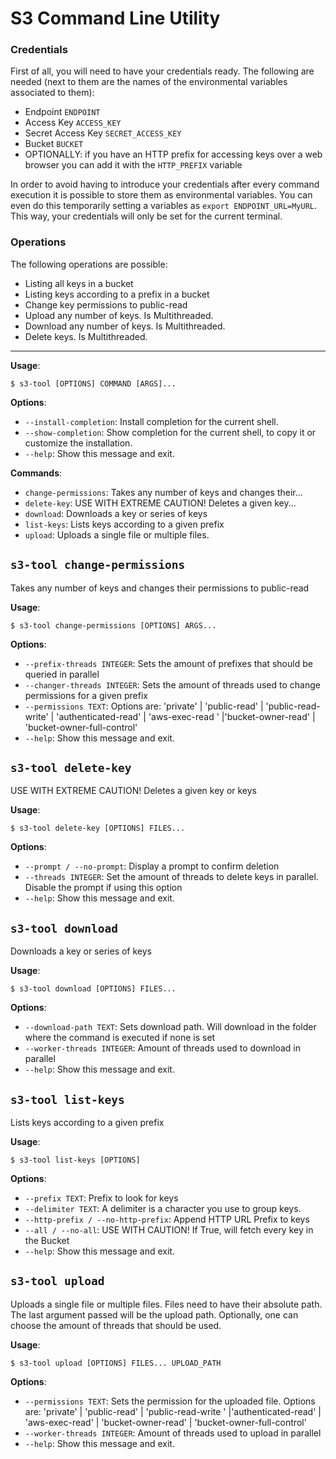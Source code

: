 # S3 Command Line Utility

### Credentials

First of all, you will need to have your credentials ready.
The following are needed (next to them are the names of the environmental variables associated to them):

- Endpoint `ENDPOINT`
- Access Key `ACCESS_KEY`
- Secret Access Key `SECRET_ACCESS_KEY`
- Bucket `BUCKET`
- OPTIONALLY: if you have an HTTP prefix for accessing keys over a web browser you can add it with the `HTTP_PREFIX` variable

In order to avoid having to introduce your credentials after every command execution it is possible to store them as environmental variables.
You can even do this temporarily setting a variables as `export ENDPOINT_URL=MyURL`. This way, your credentials will only be set for the current terminal.

### Operations

The following operations are possible:

- Listing all keys in a bucket
- Listing keys according to a prefix in a bucket
- Change key permissions to public-read
- Upload any number of keys. Is Multithreaded.
- Download any number of keys. Is Multithreaded.
- Delete keys. Is Multithreaded.

---

**Usage**:

```console
$ s3-tool [OPTIONS] COMMAND [ARGS]...
```

**Options**:

- `--install-completion`: Install completion for the current shell.
- `--show-completion`: Show completion for the current shell, to copy it or customize the installation.
- `--help`: Show this message and exit.

**Commands**:

- `change-permissions`: Takes any number of keys and changes their...
- `delete-key`: USE WITH EXTREME CAUTION! Deletes a given key...
- `download`: Downloads a key or series of keys
- `list-keys`: Lists keys according to a given prefix
- `upload`: Uploads a single file or multiple files.

## `s3-tool change-permissions`

Takes any number of keys and changes their permissions to public-read

**Usage**:

```console
$ s3-tool change-permissions [OPTIONS] ARGS...
```

**Options**:

- `--prefix-threads INTEGER`: Sets the amount of prefixes that should be queried in parallel
- `--changer-threads INTEGER`: Sets the amount of threads used to change permissions for a given prefix
- `--permissions TEXT`: Options are: 'private' | 'public-read' | 'public-read-write' | 'authenticated-read' | 'aws-exec-read ' |'bucket-owner-read' | 'bucket-owner-full-control'
- `--help`: Show this message and exit.

## `s3-tool delete-key`

USE WITH EXTREME CAUTION! Deletes a given key or keys

**Usage**:

```console
$ s3-tool delete-key [OPTIONS] FILES...
```

**Options**:

- `--prompt / --no-prompt`: Display a prompt to confirm deletion
- `--threads INTEGER`: Set the amount of threads to delete keys in parallel. Disable the prompt if using this option
- `--help`: Show this message and exit.

## `s3-tool download`

Downloads a key or series of keys

**Usage**:

```console
$ s3-tool download [OPTIONS] FILES...
```

**Options**:

- `--download-path TEXT`: Sets download path. Will download in the folder where the command is executed if none is set
- `--worker-threads INTEGER`: Amount of threads used to download in parallel
- `--help`: Show this message and exit.

## `s3-tool list-keys`

Lists keys according to a given prefix

**Usage**:

```console
$ s3-tool list-keys [OPTIONS]
```

**Options**:

- `--prefix TEXT`: Prefix to look for keys
- `--delimiter TEXT`: A delimiter is a character you use to group keys.
- `--http-prefix / --no-http-prefix`: Append HTTP URL Prefix to keys
- `--all / --no-all`: USE WITH CAUTION! If True, will fetch every key in the Bucket
- `--help`: Show this message and exit.

## `s3-tool upload`

Uploads a single file or multiple files. Files need to have their absolute path.
The last argument passed will be the upload path.
Optionally, one can choose the amount of threads that should be used.

**Usage**:

```console
$ s3-tool upload [OPTIONS] FILES... UPLOAD_PATH
```

**Options**:

- `--permissions TEXT`: Sets the permission for the uploaded file. Options are: 'private' | 'public-read' | 'public-read-write ' |'authenticated-read' | 'aws-exec-read' | 'bucket-owner-read' | 'bucket-owner-full-control'
- `--worker-threads INTEGER`: Amount of threads used to upload in parallel
- `--help`: Show this message and exit.
